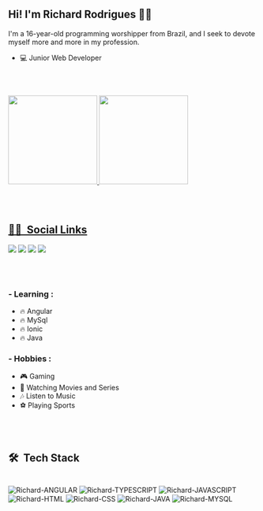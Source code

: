 ## Hi! I'm Richard Rodrigues 🖐🏼

I'm a 16-year-old programming worshipper from Brazil, and I seek to devote myself more and more in my profession.
- 💻 Junior Web Developer

<br><br>

<div style="display: inline-block;">
  <a href="https://github.com/Richard-Rodrigues8">
  <img height="180em" src="https://github-readme-stats.vercel.app/api?username=Richard-Rodrigues8&show_icons=true&theme=dracula&include_all_commits=true&count_private=true"/>
  <img height="180em" src="https://github-readme-stats.vercel.app/api/top-langs/?username=Richard-Rodrigues8&layout=compact&langs_count=7&theme=dracula"/>
</div>
  
<br><br>

## 🧑🏻 &nbsp;Social Links
<div>
  <a href="https://instagram.com/richardrodrigues_" target="_blank"><img src="https://img.shields.io/badge/-Instagram-%23E4405F?style=for-the-badge&logo=instagram&logoColor=white" target="_blank"></a>
  <a href="https://twitter.com/Rich_Rodrigues8" target="_blank"><img src="https://img.shields.io/badge/Twitter-1DA1F2?style=for-the-badge&logo=twitter&logoColor=white" target="_blank"></a>
  <a href = "mailto:richardrs20060318@gmail.com"><img src="https://img.shields.io/badge/-Gmail-%23333?style=for-the-badge&logo=gmail&logoColor=white" target="_blank"></a>
  <a href="https://www.linkedin.com/in/richard-rodrigues-003533231/" target="_blank"><img src="https://img.shields.io/badge/-LinkedIn-%230077B5?style=for-the-badge&logo=linkedin&logoColor=white" target="_blank"></a> 

</div>

<br><br>

### - Learning :
- 🔥 Angular
- 🔥 MySql
- 🔥 Ionic
- 🔥 Java
### - Hobbies : 
- 🎮 Gaming
- 🎥 Watching Movies and Series
- 🎶 Listen to Music
- ⚽ Playing Sports

<br><br>

## 🛠 &nbsp;Tech Stack
<div style="display: inline-block;"><br>
  <img align="center" alt="Richard-ANGULAR" src="https://img.shields.io/badge/Angular-DD0031?style=for-the-badge&logo=angular&logoColor=white)">
  <img align="center" alt="Richard-TYPESCRIPT" src="https://img.shields.io/badge/TypeScript-007ACC?style=for-the-badge&logo=typescript&logoColor=white">
  <img align="center" alt="Richard-JAVASCRIPT" src="https://img.shields.io/badge/JavaScript-F7DF1E?style=for-the-badge&logo=javascript&logoColor=black">
  <img align="center" alt="Richard-HTML" src="https://img.shields.io/badge/HTML5-E34F26?style=for-the-badge&logo=html5&logoColor=white)">
  <img align="center" alt="Richard-CSS" src="https://img.shields.io/badge/CSS3-1572B6?style=for-the-badge&logo=css3&logoColor=white">
  <img align="center" alt="Richard-JAVA" src="https://img.shields.io/badge/Java-ED8B00?style=for-the-badge&logo=java&logoColor=white" />
  <img align="center" alt="Richard-MYSQL" src="https://img.shields.io/badge/MySQL-005C84?style=for-the-badge&logo=mysql&logoColor=white" />
</div>
